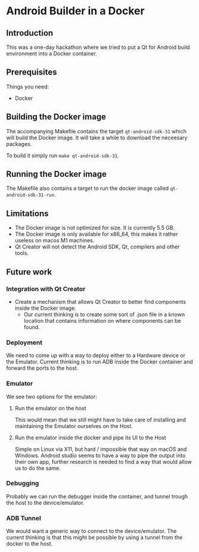 # Android Builder in a Docker

## Introduction

This was a one-day hackathon where we tried to put a Qt for Android build environment into a Docker container.

## Prerequisites

Things you need:
* Docker

## Building the Docker image

The accompanying Makefile contains the target `qt-android-sdk-31` which will build the Docker image. It will take a while to download the neceesary packages.

To build it simply run `make qt-android-sdk-31`.

## Running the Docker image

The Makefile also contains a target to run the docker image called `qt-android-sdk-31-run`.

## Limitations

* The Docker image is not optimized for size. It is currently 5.5 GB.
* The Docker image is only available for x86_64, this makes it rather useless on macos M1 machines.
* Qt Creator will not detect the Android SDK, Qt, compilers and other tools.

## Future work


### Integration with Qt Creator

* Create a mechanism that allows Qt Creator to better find components inside the Docker image.
  * Our current thinking is to create some sort of .json file in a known location that contains information on where components can be found.

### Deployment

We need to come up with a way to deploy either to a Hardware device or the Emulator.
Current thinking is to run ADB inside the Docker container and forward the ports to the host.

### Emulator

We see two options for the emulator:

1. Run the emulator on the host

    This would mean that we still might have to take care of installing and maintaining the Emulator ourselves on the Host.

2. Run the emulator inside the docker and pipe its UI to the Host

    Simple on Linux via X11, but hard / impossible that way on macOS and Windows.
    Android studio seems to have a way to pipe the output into their own app, further research is needed to find a way that would allow us to do the same.

### Debugging

Probably we can run the debugger inside the container, and tunnel trough the host to the device/emulator.

### ADB Tunnel

We would want a generic way to connect to the device/emulator. The current thinking is that this might be possible by using a tunnel from the docker to the host.

